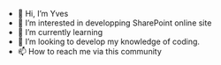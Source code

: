 - 👋 Hi, I’m Yves
- 👀 I’m interested in developping SharePoint online site
- 🌱 I’m currently learning
- 💞️ I’m looking to develop my knowledge of coding.
- 📫 How to reach me via this community

<!---
YvesBender/YvesBender is a ✨ special ✨ repository because its `README.md` (this file) appears on your GitHub profile.
You can click the Preview link to take a look at your changes.
--->
